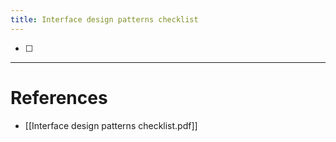 ```yaml
---
title: Interface design patterns checklist
---
```


- [ ] 

---
# References
- [[Interface design patterns checklist.pdf]]